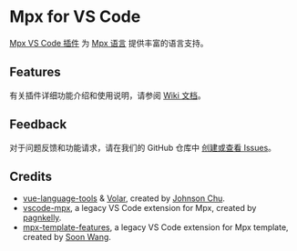 # Mpx for VS Code

[Mpx VS Code 插件][mpx-extension] 为 [Mpx 语言](https://mpxjs.cn) 提供丰富的语言支持。

## Features

有关插件详细功能介绍和使用说明，请参阅 [Wiki 文档][mpx-vscode-wiki]。

## Feedback

对于问题反馈和功能请求，请在我们的 GitHub 仓库中 [创建或查看 Issues](https://github.com/mpx-ecology/language-tools/issues)。

## Credits

- [vue-language-tools] & [Volar], created by [Johnson Chu].
- [vscode-mpx], a legacy VS Code extension for Mpx, created by [pagnkelly].
- [mpx-template-features], a legacy VS Code extension for Mpx template, created by [Soon Wang].

<!-- Reference Links -->

[mpx-extension]: https://github.com/mpx-ecology/language-tools
[mpx-vscode-wiki]: https://github.com/mpx-ecology/language-tools/wiki
[vue-language-tools]: https://github.com/vuejs/language-tools
[Volar]: https://github.com/volarjs/volar.js
[Johnson Chu]: https://github.com/johnsoncodehk
[vscode-mpx]: https://marketplace.visualstudio.com/items?itemName=pagnkelly.mpx
[mpx-template-features]: https://marketplace.visualstudio.com/items?itemName=wangshun.mpx-template-features
[pagnkelly]: https://github.com/pagnkelly
[Soon Wang]: https://github.com/wangshunnn
